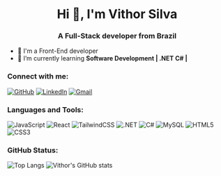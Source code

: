 <h1 align="center">Hi 👋, I'm Vithor Silva</h1>
<h3 align="center">A Full-Stack developer from Brazil</h3>



- 💬 I'm a Front-End developer
- 🌱 I’m currently learning **Software Development | .NET C# |**


<h3 align="left">Connect with me:</h3>
<p align="left">

[![GitHub](https://img.shields.io/badge/GitHub-100000?style=for-the-badge&logo=github&logoColor=white)](https://github.com/vithor-silva)
[![LinkedIn](https://img.shields.io/badge/LinkedIn-0077B5?style=for-the-badge&logo=linkedin&logoColor=white)](https://www.linkedin.com/in/vithor-silva/)
[![Gmail](https://img.shields.io/badge/Gmail-333333?style=for-the-badge&logo=gmail&logoColor=red)](mailto:contatovithorsilva@gmail.com)


<h3 align="left">Languages and Tools:</h3>

![JavaScript](https://img.shields.io/badge/JavaScript-F7DF1E?style=for-the-badge&logo=javascript&logoColor=black)
![React](https://img.shields.io/badge/React-61DAFB?style=for-the-badge&logo=react&logoColor=white)
![TailwindCSS](https://img.shields.io/badge/TailwindCSS-38B2AC?style=for-the-badge&logo=tailwind-css&logoColor=white)
![.NET](https://img.shields.io/badge/.NET-5C2D91?style=for-the-badge&logo=.net&logoColor=white)
![C#](https://img.shields.io/badge/C%23-239120?style=for-the-badge&logo=c-sharp&logoColor=white)
![MySQL](https://img.shields.io/badge/MySQL-00000F?style=for-the-badge&logo=mysql&logoColor=white)
![HTML5](https://img.shields.io/badge/HTML5-E34F26?style=for-the-badge&logo=html5&logoColor=white)
![CSS3](https://img.shields.io/badge/CSS3-1572B6?style=for-the-badge&logo=css3&logoColor=white)

<h3 align="left">GitHub Status:</h3>

![Top Langs](https://github-readme-stats.vercel.app/api/top-langs/?username=vithor-silva&layout=compact)
![Vithor's GitHub stats](https://github-readme-stats.vercel.app/api?username=vithor-silva&theme=dracula&show_icons=true)
